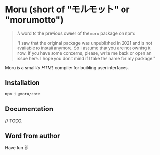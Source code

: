 # Moru (short of "モルモット" or "morumotto")

> A word to the previous owner of the `moru` package on npm:
>
> "I saw that the original package was unpublished in 2021 and is not available
> to install anymore. So I assume that you are not owning it now. If you have
> some concerns, please, write me back or open an issue here. I hope you don't
> mind if I take the name for my package."

Moru is a small _to HTML_ compiler for building user interfaces.

## Installation

```shell
npm i @moru/core
```

## Documentation

// TODO.

## Word from author

Have fun ✌️
